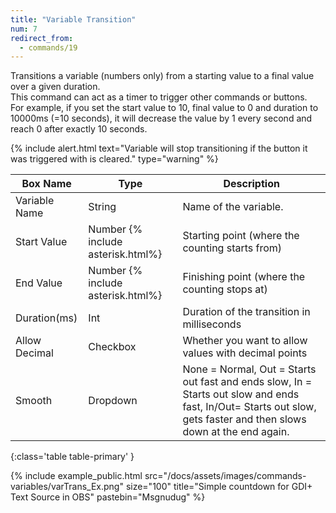 ```yaml
---
title: "Variable Transition"
num: 7
redirect_from:
  - commands/19
---
```


Transitions a variable (numbers only) from a starting value to a final value over a given duration.\
This command can act as a timer to trigger other commands or buttons.\
For example, if you set the start value to 10, final value to 0 and duration to 10000ms (=10 seconds), it will decrease the value by 1 every second and reach 0 after exactly 10 seconds.

{% include alert.html text="Variable will stop transitioning if the button it was triggered with is cleared." type="warning" %}  

| Box Name | Type | Description | 
|-------|--------|--------
| Variable Name | String | Name of the variable. |
|Start Value |	Number {% include asterisk.html%}|	Starting point (where the counting starts from)|
|End Value |	Number {% include asterisk.html%}|	Finishing point (where the counting stops at)|
|Duration(ms)|	Int|	Duration of the transition in milliseconds|
|Allow Decimal|	Checkbox|	Whether you want to allow values with decimal points|
|Smooth|Dropdown|None = Normal, Out = Starts out fast and ends slow, In = Starts out slow and ends fast, In/Out= Starts out slow, gets faster and then slows down at the end again.
{:class='table table-primary' }

{% include example_public.html src="/docs/assets/images/commands-variables/varTrans_Ex.png" size="100" title="Simple countdown for GDI+ Text Source in OBS" pastebin="Msgnudug" %}  